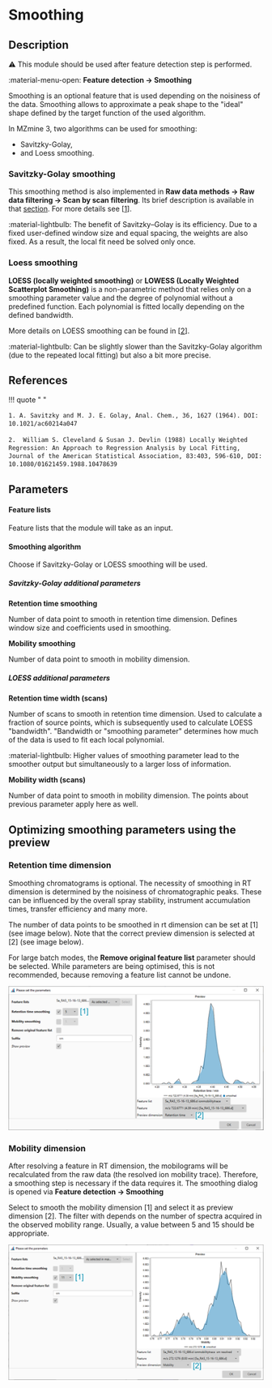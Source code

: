 # **Smoothing**

## **Description**

:warning: This module should be used after feature detection step is performed.

:material-menu-open: **Feature detection → Smoothing**

Smoothing is an optional feature that is used depending on the noisiness of the data. Smoothing allows to approximate a peak shape to the "ideal" shape defined by the target function of the used algorithm.

In MZmine 3, two algorithms can be used for smoothing:

- Savitzky-Golay,
- and Loess smoothing.

### **Savitzky-Golay smoothing**

This smoothing method is also implemented in **Raw data methods → Raw data filtering → Scan by scan filtering**. Its brief description is available in that [section](../filter_raw_data/filter-scan-by-scan.md#savitzky-golay-filter). For more details see [[1](#references)].

:material-lightbulb: The benefit of Savitzky–Golay is its efficiency. Due to a fixed user-defined window size and equal spacing, the weights are also fixed. As a result, the local fit need be solved only once.

### **Loess smoothing**

**LOESS (locally weighted smoothing)** or **LOWESS (Locally Weighted Scatterplot Smoothing)** is a non-parametric method that relies only on a smoothing parameter value and the degree of polynomial without a predefined function. Each polynomial is fitted locally depending on the defined bandwidth. 

More details on LOESS smoothing can be found in [[2](#references)].

:material-lightbulb: Can be slightly slower than the Savitzky-Golay algorithm (due to the repeated local fitting) but also a bit more precise.

## References

!!! quote " "

    1. A. Savitzky and M. J. E. Golay, Anal. Chem., 36, 1627 (1964). DOI: 10.1021/ac60214a047

    2.  William S. Cleveland & Susan J. Devlin (1988) Locally Weighted Regression: An Approach to Regression Analysis by Local Fitting, Journal of the American Statistical Association, 83:403, 596-610, DOI: 10.1080/01621459.1988.10478639
## **Parameters**

#### **Feature lists**

Feature lists that the module will take as an input.

#### **Smoothing algorithm**

Choose if Savitzky-Golay or LOESS smoothing will be used.

##### **Savitzky-Golay additional parameters**

**Retention time smoothing**

Number of data point to smooth in retention time dimension. Defines window size and coefficients used in smoothing.

**Mobility smoothing**

Number of data point to smooth in mobility dimension.

##### **LOESS additional parameters**

**Retention time width (scans)**

Number of scans to smooth in retention time dimension. 
Used to calculate a fraction of source points, which is subsequently used to calculate LOESS "bandwidth". "Bandwidth or "smoothing parameter" determines how much of the data is used to fit each local polynomial.

:material-lightbulb: Higher values of smoothing parameter lead to the smoother output but simultaneously to a larger loss of information.

**Mobility width (scans)**

Number of data point to smooth in mobility dimension. The points about previous parameter apply here as well.

## **Optimizing smoothing parameters using the preview**

### **Retention time dimension**

Smoothing chromatograms is optional.
The necessity of smoothing in RT dimension is determined by the noisiness of chromatographic peaks. These can be influenced by the overall spray stability, instrument accumulation times, transfer efficiency and many more.

The number of data points to be smoothed in rt dimension can be set at [1] (see image below). Note that the correct
preview dimension is selected at [2] (see image below).

For large batch modes, the **Remove original feature list** parameter should be selected. While parameters are being optimised, this is not recommended, because removing a feature list cannot be undone.

![Smoothing dialog](smoothingdialog.png)

### Mobility dimension

After resolving a feature in RT dimension, the mobilograms will be recalculated from the raw data (the resolved ion mobility trace). Therefore, a smoothing step is necessary if the data requires it. The smoothing dialog is opened via **Feature detection → Smoothing**

Select to smooth the mobility dimension [1] and select it as preview dimension [2]. The filter with depends on the number of spectra acquired in the observed mobility range. Usually, a value between 5 and 15 should be appropriate.

![](mobilitysmoothing.png)
